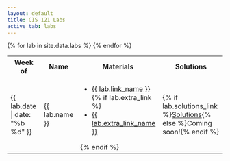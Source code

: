 ```yaml
---
layout: default
title: CIS 121 Labs
active_tab: labs
---
```


<table class="table table-striped">
  <tbody>
    <tr>
      <th>Week of</th>
      <th>Name</th>
      <th>Materials</th>
      <th>Solutions</th>
    </tr>
      {% for lab in site.data.labs %}
        <tr style="text-align: left">
          <td>{{ lab.date | date: "%b %d" }}</td>
          <td><span>{{ lab.name }}</span></td>
          <td>
            <ul class="list-unstyled">
              <li><a href="{{ lab.link }}">{{ lab.link_name }}</a></li>
              {% if lab.extra_link %}
                <li><a href="{{ lab.extra_link }}">{{ lab.extra_link_name }}</a></li>
            </ul>
              {% endif %}
          </td>
          </td>
          </td>
          <td>{% if lab.solutions_link %}<a href = "{{ lab.solutions_link }}">Solutions</a>{% else %}Coming soon!{% endif %}</td>
        </tr>
      {% endfor %}
  </tbody>
</table>
